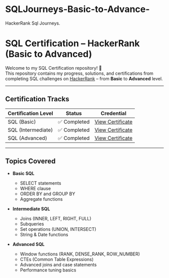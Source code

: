 # SQLJourneys-Basic-to-Advance-
HackerRank Sql Journeys. 

# SQL Certification – HackerRank (Basic to Advanced)

Welcome to my SQL Certification repository! 👋  
This repository contains my progress, solutions, and certifications from completing SQL challenges on [HackerRank](https://www.hackerrank.com/) – from **Basic** to **Advanced** level.

---

##  Certification Tracks

| Certification Level | Status | Credential |
|---------------------|--------|------------|
| SQL (Basic)         | ✅ Completed | [View Certificate](https://www.hackerrank.com/certificates/iframe/1029f584b628) |
| SQL (Intermediate)  | ✅ Completed | [View Certificate](https://www.hackerrank.com/certificates/iframe/5443ad5712d8) |
| SQL (Advanced)      | ✅ Completed | [View Certificate](https://www.hackerrank.com/certificates/iframe/44d44be3002b) |


---

##  Topics Covered

- **Basic SQL**
  - SELECT statements
  - WHERE clause
  - ORDER BY and GROUP BY
  - Aggregate functions

- **Intermediate SQL**
  - Joins (INNER, LEFT, RIGHT, FULL)
  - Subqueries
  - Set operations (UNION, INTERSECT)
  - String & Date functions

- **Advanced SQL**
  - Window functions (RANK, DENSE_RANK, ROW_NUMBER)
  - CTEs (Common Table Expressions)
  - Advanced joins and case statements
  - Performance tuning basics



